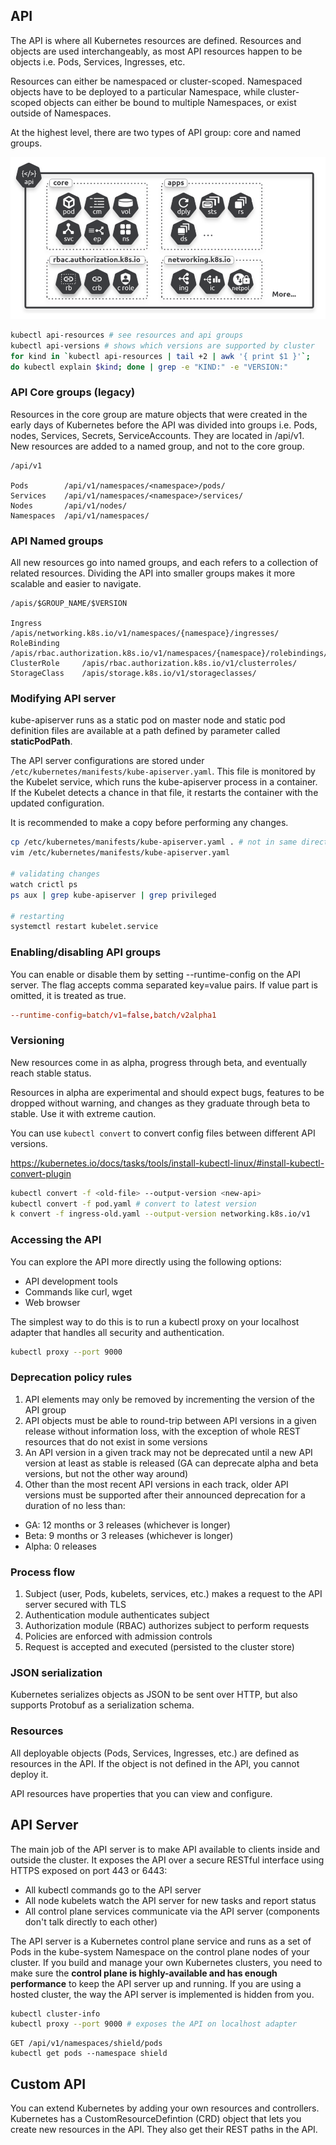 ## API

The API is where all Kubernetes resources are defined. Resources and objects are used interchangeably, as most API resources happen to be objects i.e. Pods, Services, Ingresses, etc.

Resources can either be namespaced or cluster-scoped. Namespaced objects have to be deployed to a particular Namespace, while cluster-scoped objects can either be bound to multiple Namespaces, or exist outside of Namespaces.

At the highest level, there are two types of API group: core and named groups.

<img src="../../assets/simplified-API.png">

```sh
kubectl api-resources # see resources and api groups
kubectl api-versions # shows which versions are supported by cluster
for kind in `kubectl api-resources | tail +2 | awk '{ print $1 }'`;
do kubectl explain $kind; done | grep -e "KIND:" -e "VERSION:"
```

### API Core groups (legacy)

Resources in the core group are mature objects that were created in the early days of Kubernetes before the API was divided into groups i.e. Pods, nodes, Services, Secrets, ServiceAccounts. They are located in /api/v1. New resources are added to a named group, and not to the core group.

```
/api/v1

Pods        /api/v1/namespaces/<namespace>/pods/
Services    /api/v1/namespaces/<namespace>/services/
Nodes       /api/v1/nodes/
Namespaces  /api/v1/namespaces/
```

### API Named groups

All new resources go into named groups, and each refers to a collection of related resources. Dividing the API into smaller groups makes it more scalable and easier to navigate.

```
/apis/$GROUP_NAME/$VERSION

Ingress         /apis/networking.k8s.io/v1/namespaces/{namespace}/ingresses/
RoleBinding     /apis/rbac.authorization.k8s.io/v1/namespaces/{namespace}/rolebindings/
ClusterRole     /apis/rbac.authorization.k8s.io/v1/clusterroles/
StorageClass    /apis/storage.k8s.io/v1/storageclasses/
```

### Modifying API server

kube-apiserver runs as a static pod on master node and static pod definition files are available at a path defined by parameter called **staticPodPath**.

The API server configurations are stored under `/etc/kubernetes/manifests/kube-apiserver.yaml`. This file is monitored by the Kubelet service, which runs the kube-apiserver process in a container. If the Kubelet detects a chance in that file, it restarts the container with the updated configuration.

It is recommended to make a copy before performing any changes.

```sh
cp /etc/kubernetes/manifests/kube-apiserver.yaml . # not in same directory as manifests
vim /etc/kubernetes/manifests/kube-apiserver.yaml

# validating changes
watch crictl ps
ps aux | grep kube-apiserver | grep privileged

# restarting
systemctl restart kubelet.service
```

### Enabling/disabling API groups

You can enable or disable them by setting --runtime-config on the API server. The flag accepts comma separated key=value pairs. If value part is omitted, it is treated as true.

```conf
--runtime-config=batch/v1=false,batch/v2alpha1
```

### Versioning

New resources come in as alpha, progress through beta, and eventually reach stable status.

Resources in alpha are experimental and should expect bugs, features to be dropped without warning, and changes as they graduate through beta to stable. Use it with extreme caution.

You can use `kubectl convert` to convert config files between different API versions.

https://kubernetes.io/docs/tasks/tools/install-kubectl-linux/#install-kubectl-convert-plugin

```sh
kubectl convert -f <old-file> --output-version <new-api>
kubectl convert -f pod.yaml # convert to latest version
k convert -f ingress-old.yaml --output-version networking.k8s.io/v1
```

### Accessing the API

You can explore the API more directly using the following options:

- API development tools
- Commands like curl, wget
- Web browser

The simplest way to do this is to run a kubectl proxy on your localhost adapter that handles all security and authentication.

```sh
kubectl proxy --port 9000
```

### Deprecation policy rules

1. API elements may only be removed by incrementing the version of the API group
2. API objects must be able to round-trip between API versions in a given release without information loss, with the exception of whole REST resources that do not exist in some versions
3. An API version in a given track may not be deprecated until a new API version at least as stable is released (GA can deprecate alpha and beta versions, but not the other way around)
4. Other than the most recent API versions in each track, older API versions must be supported after their announced deprecation for a duration of no less than:

- GA: 12 months or 3 releases (whichever is longer)
- Beta: 9 months or 3 releases (whichever is longer)
- Alpha: 0 releases

### Process flow

1. Subject (user, Pods, kubelets, services, etc.) makes a request to the API server secured with TLS
2. Authentication module authenticates subject
3. Authorization module (RBAC) authorizes subject to perform requests
4. Policies are enforced with admission controls
5. Request is accepted and executed (persisted to the cluster store)

### JSON serialization

Kubernetes serializes objects as JSON to be sent over HTTP, but also supports Protobuf as a serialization schema.

### Resources

All deployable objects (Pods, Services, Ingresses, etc.) are defined as resources in the API. If the object is not defined in the API, you cannot deploy it.

API resources have properties that you can view and configure.

## API Server

The main job of the API server is to make API available to clients inside and outside the cluster. It exposes the API over a secure RESTful interface using HTTPS exposed on port 443 or 6443:

- All kubectl commands go to the API server
- All node kubelets watch the API server for new tasks and report status
- All control plane services communicate via the API server (components don't talk directly to each other)

The API server is a Kubernetes control plane service and runs as a set of Pods in the kube-system Namespace on the control plane nodes of your cluster. If you build and manage your own Kubernetes clusters, you need to make sure the **control plane is highly-available and has enough performance** to keep the API server up and running. If you are using a hosted cluster, the way the API server is implemented is hidden from you.

```sh
kubectl cluster-info
kubectl proxy --port 9000 # exposes the API on localhost adapter
```

```
GET /api/v1/namespaces/shield/pods
kubectl get pods --namespace shield
```

## Custom API

You can extend Kubernetes by adding your own resources and controllers. Kubernetes has a CustomResourceDefintion (CRD) object that lets you create new resources in the API. They also get their REST paths in the API.
